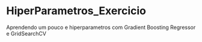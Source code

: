 # HiperParametros_Exercicio
Aprendendo um pouco e hiperparametros com Gradient Boosting Regressor e GridSearchCV
